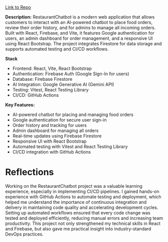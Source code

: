 [Link to Repo](https://github.com/YawoSolo/RestaurantChatbot)

**Description:**
RestaurantChatbot is a modern web application that allows customers to interact with an AI-powered chatbot to place food orders, review their order history, and for admins to manage all incoming orders. Built with React, Firebase, and Vite, it features Google authentication for users, an admin dashboard for order management, and a responsive UI using React Bootstrap. The project integrates Firestore for data storage and supports automated testing and CI/CD workflows.

**Stack**

- Frontend: React, Vite, React Bootstrap
- Authentication: Firebase Auth (Google Sign-In for users)
- Database: Firebase Firestore
- AI Integration: Google Generative AI (Gemini API)
- Testing: Vitest, React Testing Library
- CI/CD: GitHub Actions

**Key Features:**

- AI-powered chatbot for placing and managing food orders
- Google authentication for secure user sign-in
- Order history and tracking for users
- Admin dashboard for managing all orders
- Real-time updates using Firebase Firestore
- Responsive UI with React Bootstrap
- Automated testing with Vitest and React Testing Library
- CI/CD integration with GitHub Actions

# Reflections

Working on the RestaurantChatbot project was a valuable learning experience, especially in implementing CI/CD pipelines. I gained hands-on experience with GitHub Actions to automate testing and deployment, which helped me understand the importance of continuous integration and delivery in maintaining code quality and accelerating development cycles. Setting up automated workflows ensured that every code change was tested and deployed efficiently, reducing manual errors and increasing team productivity. This project not only strengthened my technical skills in React and Firebase, but also gave me practical insight into industry-standard DevOps practices.
